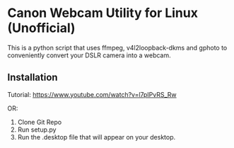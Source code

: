 # Canon Webcam Utility for Linux (Unofficial)

This is a python script that uses ffmpeg, v4l2loopback-dkms and gphoto to conveniently convert your DSLR camera into a webcam. 



## Installation
Tutorial: https://www.youtube.com/watch?v=l7pIPvRS_Rw

OR:

 

 1. Clone Git Repo
 2. Run setup.py
 3. Run the .desktop file that will appear on your desktop.

